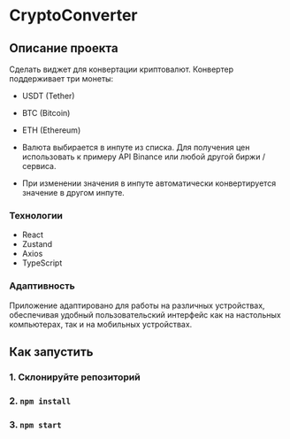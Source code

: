 # CryptoConverter

## Описание проекта

Сделать виджет для конвертации криптовалют. Конвертер поддерживает три монеты:

- USDT (Tether)
- BTC (Bitcoin)
- ETH (Ethereum)

- Валюта выбирается в инпуте из списка. Для получения цен использовать к примеру API Binance или любой другой биржи / сервиса.
- При изменении значения в инпуте автоматически конвертируется значение в другом инпуте.

### Технологии

- React
- Zustand
- Axios
- TypeScript

### Адаптивность

Приложение адаптировано для работы на различных устройствах, обеспечивая удобный пользовательский интерфейс как на настольных компьютерах, так и на мобильных устройствах.

## Как запустить

### 1. Склонируйте репозиторий
### 2. `npm install`
### 3. `npm start`
